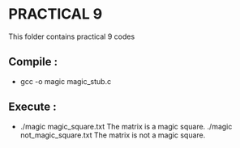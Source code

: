 # PRACTICAL 9
This folder contains practical 9 codes

## Compile :
* gcc -o magic magic_stub.c

## Execute :
* ./magic
magic_square.txt
The matrix is a magic square.
./magic
not_magic_square.txt
The matrix is not a magic square.

